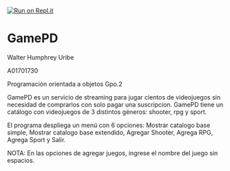 [![Run on Repl.it](https://repl.it/badge/github/A01701730-Walter/GamePD)](https://repl.it/github/A01701730-Walter/GamePD)


# GamePD

Walter Humphrey Uribe 

A01701730 

Programación orientada a objetos Gpo.2 

GamePD es un servicio de streaming para jugar cientos de videojuegos
sin necesidad de comprarlos con solo pagar una suscripcion.
GamePD tiene un catálogo con videojuegos de 3 distintos géneros:
shooter, rpg y sport.

El programa despliega un menú con 6 opciones: Mostrar catalogo base simple, 
Mostrar catalogo base extendido, Agregar Shooter, Agrega RPG, Agrega Sport y Salir.

NOTA: En las opciones de agregar juegos, ingrese el nombre del juego sin espacios.
